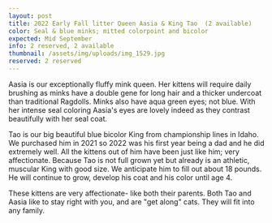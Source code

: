 ```yaml
---
layout: post
title: 2022 Early Fall litter Queen Aasia & King Tao  (2 available)
color: Seal & blue minks; mitted colorpoint and bicolor
expected: Mid September
info: 2 reserved, 2 available
thumbnail: /assets/img/uploads/img_1529.jpg
reserved: 2 reserved
---
```

A﻿asia is our exceptionally fluffy mink queen. Her kittens will require daily brushing as minks have a double gene for long hair and a thicker undercoat than traditional Ragdolls. Minks also have aqua green eyes; not blue. With her intense seal coloring Aasia's eyes are lovely indeed as they contrast beautifully with her seal coat. 

T﻿ao is our big beautiful blue bicolor King from championship lines in Idaho. We purchased him in 2021 so 2022 was his first year being a dad and he did extremely well. All the kittens out of him have been just like him; very affectionate. Because Tao is not full grown yet but already is an athletic, muscular King with good size. We anticipate him to fill out about 18 pounds. He will continue to grow, develop his coat and his color until age 4. 

T﻿hese kittens are very affectionate- like both their parents. Both Tao and Aasia like to stay right with you, and are "get along" cats. They will fit into any family.